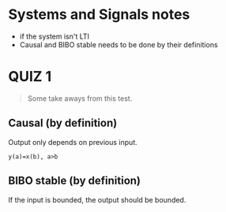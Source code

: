 # Systems and Signals notes

- if the system isn't LTI
 - Causal and BIBO stable needs to be done by their definitions
 
# QUIZ 1

> Some take aways from this test.

## Causal (by definition)

Output only depends on previous input.

```
y(a)=x(b), a>b
```

## BIBO stable (by definition)

If the input is bounded, the output should be bounded.

